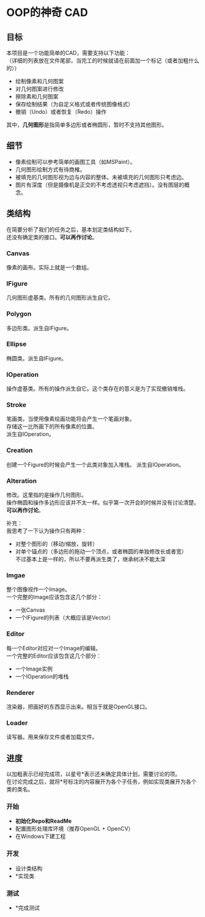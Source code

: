 # OOP的神奇 CAD

## 目标

本项目是一个功能简单的CAD，需要支持以下功能：  
（详细的列表放在文件尾部，当完工的时候就请在前面加一个标记（或者加粗什么的））  

- 绘制像素和几何图案
- 对几何图案进行修改
- 擦除素和几何图案
- 保存绘制结果（为自定义格式或者传统图像格式）
- 撤销（Undo）或者恢复（Redo）操作

其中，**几何图形**是指简单多边形或者椭圆形，暂时不支持其他图形。

## 细节

- 像素绘制可以参考简单的画图工具（如MSPaint）。
- 几何图形绘制方式有待商榷。
- 被填充的几何图形视为边与内容的整体。未被填充的几何图形只考虑边。
- 图片有深度（但是摄像机是正交的不考虑透视只考虑遮挡）。没有图层的概念。

## 类结构

在简要分析了我们的任务之后，基本划定类结构如下。  
还没有确定类的接口。**可以再作讨论**。

### Canvas

像素的画布。实际上就是一个数组。

### IFigure

几何图形虚基类。所有的几何图形派生自它。

### Polygon

多边形类。派生自IFigure。

### Ellipse

椭圆类。派生自IFigure。

### IOperation

操作虚基类。所有的操作派生自它。这个类存在的意义是为了实现撤销堆栈。

### Stroke

笔画类。当使用像素绘画功能将会产生一个笔画对象。  
存储这一比所画下的所有像素的位置。  
派生自IOperation。

### Creation
创建一个Figure的时候会产生一个此类对象加入堆栈。
派生自IOperation。

### Alteration

修改。这里指的是操作几何图形。  
操作椭圆和操作多边形应该并不太一样。似乎第一次开会的时候并没有讨论清楚。**可以再作讨论**。  

补充：  
我思考了一下认为操作只有两种：  
- 对整个图形的（移动/缩放，旋转）  
- 对单个锚点的（多边形的拖动一个顶点，或者椭圆的单独修改长或者宽）  
不过基本上是一样的，所以不要再派生类了，继承树决不能太深  

### Imgae

整个图像视作一个Image。  
一个完整的Image应该包含这几个部分：
- 一张Canvas
- 一个IFigure的列表（大概应该是Vector）

### Editor

每一个Editor对应对一个Image的编辑。  
一个完整的Editor应该包含这几个部分：
- 一个Image实例
- 一个IOperation的堆栈

### Renderer

渲染器，把画好的东西显示出来。相当于就是OpenGL接口。

### Loader

读写器。用来保存文件或者加载文件。

## 进度

以加粗表示已经完成项，以星号\*表示还未确定具体计划，需要讨论的项。  
在讨论完成之后，就将\*号标注的内容展开为各个子任务，例如实现类展开为各个类的类名。

### 开始

- **初始化Repo和ReadMe**
- 配置图形处理库环境（推荐OpenGL + OpenCV）
- 在Windows下建工程

### 开发

- 设计类结构
- *实现类

### 测试

- *完成测试

